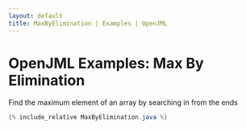 ```yaml
---
layout: default
title: MaxByElimination | Examples | OpenJML
---
```


# OpenJML Examples: Max By Elimination

Find the maximum element of an array by searching in from the ends

```java
{% include_relative MaxByElimination.java %}
```

